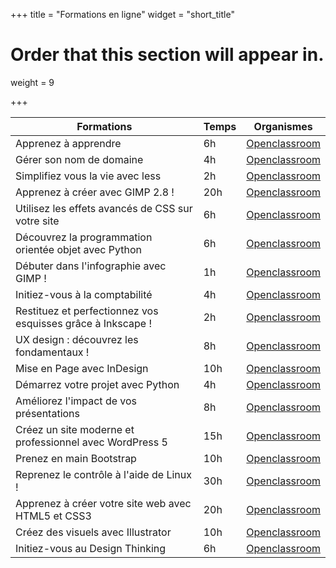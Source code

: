 +++
title = "Formations en ligne"
widget = "short_title"
# Order that this section will appear in.
weight = 9

+++


| Formations                                                  	| Temps 	| Organismes                                                                                                  	|
|-------------------------------------------------------------	|-------	|---------------------	|
| Apprenez à apprendre                                        	| 6h    	| [Openclassroom](https://openclassrooms.com/fr/courses/4312781-apprenez-a-apprendre)                                                     	|
| Gérer son nom de domaine                                    	| 4h    	| [Openclassroom](https://openclassrooms.com/fr/courses/1243111-gerer-son-nom-de-domaine)                                                 	|
| Simplifiez vous la vie avec less                            	| 2h    	| [Openclassroom](https://openclassrooms.com/fr/courses/1281906-simplifiez-vous-la-vie-avec-less)                                         	|
| Apprenez à créer avec GIMP 2.8 !                            	| 20h   	| [Openclassroom](https://openclassrooms.com/fr/courses/701942-apprenez-a-creer-avec-gimp-2-8)                                            	|
| Utilisez les effets avancés de CSS sur votre site           	| 6h    	| [Openclassroom](https://openclassrooms.com/fr/courses/2745636-utilisez-les-effets-avances-de-css-sur-votre-site)                        	|
| Découvrez la programmation orientée objet avec Python       	| 6h    	| [Openclassroom](https://openclassrooms.com/fr/courses/4302126-decouvrez-la-programmation-orientee-objet-avec-python)                    	|
| Débuter dans l'infographie avec GIMP !                      	| 1h    	| [Openclassroom](https://openclassrooms.com/fr/courses/299418-debuter-dans-linfographie-avec-gimp)                                       	|
| Initiez-vous à la comptabilité                              	| 4h    	| [Openclassroom](https://openclassrooms.com/fr/courses/4801106-initiez-vous-a-la-comptabilite)                                           	|
| Restituez et perfectionnez vos esquisses grâce à Inkscape ! 	| 2h    	| [Openclassroom](https://openclassrooms.com/fr/courses/1249931-restituez-et-perfectionnez-vos-esquisses-grace-a-inkscape)                	|
| UX design : découvrez les fondamentaux !                    	| 8h    	| [Openclassroom](https://openclassrooms.com/fr/courses/3013856-ux-design-decouvrez-les-fondamentaux)                                     	|
| Mise en Page avec InDesign                                  	| 10h   	| [Openclassroom](https://openclassrooms.com/fr/courses/1434641-mise-en-page-avec-indesign)                                               	|
| Démarrez votre projet avec Python                           	| 4h    	| [Openclassroom](https://openclassrooms.com/fr/courses/4262331-demarrez-votre-projet-avec-python)                                        	|
| Améliorez l'impact de vos présentations                     	| 8h    	| [Openclassroom](https://openclassrooms.com/fr/courses/3013891-ameliorez-limpact-de-vos-presentations)                                   	|
| Créez un site moderne et professionnel avec WordPress 5     	| 15h   	| [Openclassroom](https://openclassrooms.com/fr/courses/5489551-creez-un-site-moderne-et-professionnel-avec-wordpress-5/exercises/3149#/) 	|
| Prenez en main Bootstrap                                    	| 10h   	| [Openclassroom](https://openclassrooms.com/fr/courses/1885491-prenez-en-main-bootstrap)                                                 	|
| Reprenez le contrôle à l'aide de Linux !                    	| 30h   	| [Openclassroom](https://openclassrooms.com/fr/courses/43538-reprenez-le-controle-a-laide-de-linux)                                      	|
| Apprenez à créer votre site web avec HTML5 et CSS3          	| 20h   	| [Openclassroom](https://openclassrooms.com/fr/courses/1603881-apprenez-a-creer-votre-site-web-avec-html5-et-css3)                       	|
| Créez des visuels avec Illustrator                          	| 10h   	| [Openclassroom](https://openclassrooms.com/fr/courses/2583216-creez-des-visuels-avec-illustrator)                                       	|
| Initiez-vous au Design Thinking                             	| 6h    	| [Openclassroom](https://openclassrooms.com/fr/courses/3013836-initiez-vous-au-design-thinking)                                          	|

<!-- 

| Lancez votre activité de freelance                          	| 4h  	| EN cours      	| [Openclassroom](https://openclassrooms.com/fr/courses/4137661-lancez-votre-activite-de-freelance)                                       	|
| Composer son ePortfolio                                     	| 1h  	|               	| [Openclassroom](https://openclassrooms.com/fr/courses/3811216-composer-son-eportfolio)                                                  	| 

-->